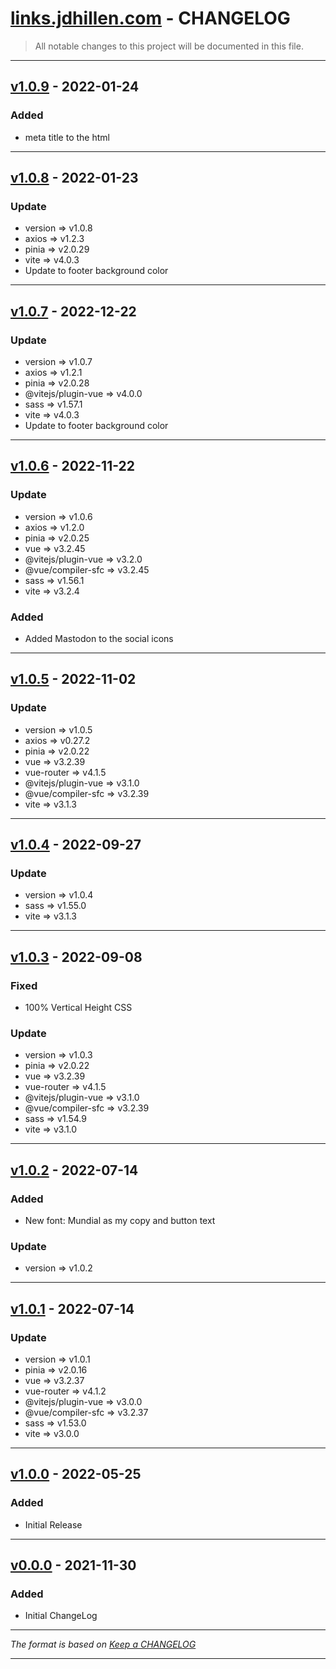 # [links.jdhillen.com](https://github.com/jdhillen/links.jdhillen.com) - CHANGELOG

> All notable changes to this project will be documented in this file.

---

## [v1.0.9](https://github.com/jdhillen/links.jdhillen.com/releases/tag/1.0.9) - 2022-01-24

### Added

- meta title to the html

---

## [v1.0.8](https://github.com/jdhillen/links.jdhillen.com/releases/tag/1.0.8) - 2022-01-23

### Update

- version => v1.0.8
- axios => v1.2.3
- pinia => v2.0.29
- vite => v4.0.3
- Update to footer background color

---

## [v1.0.7](https://github.com/jdhillen/links.jdhillen.com/releases/tag/1.0.7) - 2022-12-22

### Update

- version => v1.0.7
- axios => v1.2.1
- pinia => v2.0.28
- @vitejs/plugin-vue => v4.0.0
- sass => v1.57.1
- vite => v4.0.3
- Update to footer background color

---

## [v1.0.6](https://github.com/jdhillen/links.jdhillen.com/releases/tag/1.0.6) - 2022-11-22

### Update

- version => v1.0.6
- axios => v1.2.0
- pinia => v2.0.25
- vue => v3.2.45
- @vitejs/plugin-vue => v3.2.0
- @vue/compiler-sfc => v3.2.45
- sass => v1.56.1
- vite => v3.2.4

### Added

- Added Mastodon to the social icons

---

## [v1.0.5](https://github.com/jdhillen/links.jdhillen.com/releases/tag/1.0.5) - 2022-11-02

### Update

- version => v1.0.5
- axios => v0.27.2
- pinia => v2.0.22
- vue => v3.2.39
- vue-router => v4.1.5
- @vitejs/plugin-vue => v3.1.0
- @vue/compiler-sfc => v3.2.39
- vite => v3.1.3

---

## [v1.0.4](https://github.com/jdhillen/links.jdhillen.com/releases/tag/1.0.4) - 2022-09-27

### Update

- version => v1.0.4
- sass => v1.55.0
- vite => v3.1.3

---

## [v1.0.3](https://github.com/jdhillen/links.jdhillen.com/releases/tag/1.0.3) - 2022-09-08

### Fixed

- 100% Vertical Height CSS

### Update

- version => v1.0.3
- pinia => v2.0.22
- vue => v3.2.39
- vue-router => v4.1.5
- @vitejs/plugin-vue => v3.1.0
- @vue/compiler-sfc => v3.2.39
- sass => v1.54.9
- vite => v3.1.0

---

## [v1.0.2](https://github.com/jdhillen/links.jdhillen.com/releases/tag/1.0.2) - 2022-07-14

### Added

- New font: Mundial as my copy and button text

### Update

- version => v1.0.2

---

## [v1.0.1](https://github.com/jdhillen/links.jdhillen.com/releases/tag/1.0.1) - 2022-07-14

### Update

- version => v1.0.1
- pinia => v2.0.16
- vue => v3.2.37
- vue-router => v4.1.2
- @vitejs/plugin-vue => v3.0.0
- @vue/compiler-sfc => v3.2.37
- sass => v1.53.0
- vite => v3.0.0

---

## [v1.0.0](https://github.com/jdhillen/links.jdhillen.com/releases/tag/1.0.0) - 2022-05-25

### Added

- Initial Release

---

## [v0.0.0](https://github.com/jdhillen/links.jdhillen.com/releases/tag/0.0.0) - 2021-11-30

### Added

- Initial ChangeLog

---

_The format is based on [Keep a CHANGELOG](http://keepachangelog.com)_

---
